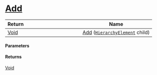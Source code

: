 # [Add](./HierarchyElement--Add.md)



| Return&nbsp; &nbsp; &nbsp; &nbsp; &nbsp; &nbsp; &nbsp; &nbsp; &nbsp; &nbsp; &nbsp; &nbsp; &nbsp; &nbsp; &nbsp; &nbsp; &nbsp; &nbsp; &nbsp; &nbsp; &nbsp; | Name | 
| --- | --- | 
| [Void](https://docs.microsoft.com/en-us/dotnet/api/System.Void) | [Add](./HierarchyElement--Add.md) ([`HierarchyElement`](./../HierarchyElement.md) child) | 


#### Parameters

#### Returns
[Void](https://docs.microsoft.com/en-us/dotnet/api/System.Void)<br>
